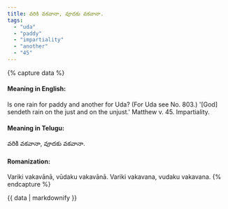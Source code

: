 ```yaml
---
title: వరికి వకవానా, వూదకు వకవానా.
tags:
  - "uda"
  - "paddy"
  - "impartiality"
  - "another"
  - "45"
---
```


{% capture data %}
#### Meaning in English:
Is one rain for paddy and another for Uda?
(For Uda see No. 803.)
 '[God] sendeth rain on the just and on the unjust.'  Matthew v. 45.
Impartiality.

#### Meaning in Telugu:
వరికి వకవానా, వూదకు వకవానా.

#### Romanization:
Variki vakavānā, vūdaku vakavānā.
Variki vakavana, vudaku vakavana.
{% endcapture %}

{{ data | markdownify }}

